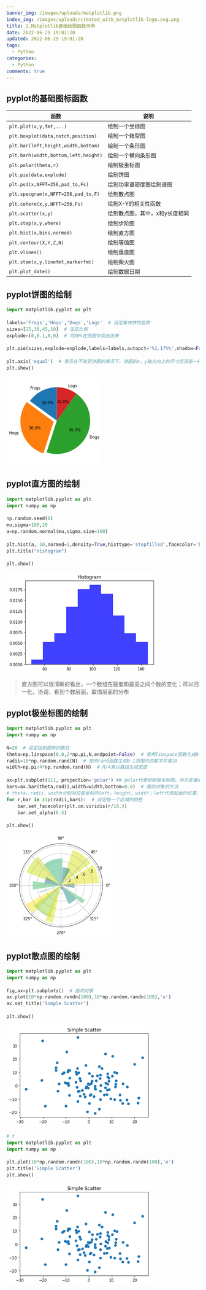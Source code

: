 ```yaml
---
banner_img: /images/uploads/matplotlib.png
index_img: /images/uploads/created_with_matplotlib-logo.svg.png
title: 2.Matplotlib基础绘图函数示例
date: 2022-06-29 19:01:20
updated: 2022-06-29 19:01:20
tags:
  - Python
categories:
  - Python
comments: true
---
```



## pyplot的基础图标函数

| 函数                                 | 说明                           |
| ------------------------------------ | ------------------------------ |
| `plt.plot(x,y,fmt,...)`              | 绘制一个坐标图                 |
| `plt.boxplot(data,notch,position)`   | 绘制一个箱型图                 |
| `plt.bar(left,height,width,bottom)`  | 绘制一个条形图                 |
| `plt.barh(width,bottom,left,height)` | 绘制一个横向条形图             |
| `plt.polar(theta,r)`                 | 绘制极坐标图                   |
| `plt.pie(data,explode)`              | 绘制饼图                       |
| `plt.psd(x,NFFT=256,pad_to,Fs)`      | 绘制功率谱密度图绘制谱图       |
| `plt.specgram(x,NFFT=256,pad_to,F)`  | 绘制散点图                     |
| `plt.cohere(x,y,NFFT=256,Fs)`        | 绘制X-Y的相关性函数            |
| `plt.scatter(x,y)`                   | 绘制散点图，其中，x和y长度相同 |
| `plt.step(x,y,where)`                | 绘制步阶图                     |
| `plt.hist(x,bins,normed)`            | 绘制直方图                     |
| `plt.contour(X,Y,Z,N)`               | 绘制等值图                     |
| `plt.vlines()`                       | 绘制垂直图                     |
| `plt.stem(x,y,linefmt,markerfmt)`    | 绘制柴火图                     |
| `plt.plot_date()`                    | 绘制数据日期                   |

## pyplot饼图的绘制

```python
import matplotlib.pyplot as plt

labels='Frogs','Hogs','Dogs','Logs'  # 设定每块饼的名称
sizes=[15,30,45,10]  # 设定比例
explode=(0,0.1,0,0)  # 将30%在饼图中突出出来

plt.pie(sizes,explode=explode,labels=labels,autopct='%1.1f%%',shadow=False,startangle=90)  # autopct表示显示百分数的方式，shadow代表是二维饼图还是三维有阴影的立体效果，startangle表示饼图的起始角度

plt.axis('equal')  # 表示在不改变饼图的情况下，饼图的x，y轴方向上的尺寸应该是一样的
plt.show()

```

![](https://raw.githubusercontent.com/cfx2020/image/main/image-20210723130114684.png)

## pyplot直方图的绘制

```python
import matplotlib.pyplot as plt
import numpy as np

np.random.seed(0)
mu,sigma=100,20
a=np.random.normal(mu,sigma,size=100)

plt.hist(a, 10,normed=1,density=True,histtype='stepfilled',facecolor='b',alpha=0.75)  # bin代表直方的个数，根据所给数据在区间分布的多少绘制直方;density将元素出现的个数归一化为元素出现的概率，表示在纵坐标上，如果为False，则纵坐标代表在直方中出现的a的个数
plt.title("Histogram")

plt.show()
```

![](https://raw.githubusercontent.com/cfx2020/image/main/image-20210724181602431.png)

> 直方图可以很清晰的看出，一个数组在最低和最高之间个数的变化；可以归一化，协调，看到个数层面，取值层面的分布

## pyplot极坐标图的绘制

```python
import matplotlib.pyplot as plt
import numpy as np

N=20  # 设定绘制图形的数目
theta=np.linspace(0.0,2*np.pi,N,endpoint=False)  # 使用linspace函数生成0-2Π范围内一定步长的20个数字。
radii=10*np.random.rand(N)  # 使用rand函数生成0-1范围内的数字并乘10
width=np.pi/4*np.random.rand(N)  # Π/4乘以数组生成宽度

ax=plt.subplot(111, projection='polar') ## polar代表绘制极坐标图，存为变量ax
bars=ax.bar(theta,radii,width=width,bottom=0.0)  # 面向对象的方法
# theta，radii，width分别对应极坐标的left，height，width；left代表起始的位置，height代表从中心点想边缘绘制的长度，width代表弧度
for r,bar in zip(radii,bars):  # 设定每一个区域的颜色
    bar.set_facecolor(plt.cm.viridis(r/10.))
    bar.set_alpha(0.5)
    
plt.show()
```

![](https://raw.githubusercontent.com/cfx2020/image/main/image-20210724214137197.png)

## pyplot散点图的绘制

```python
import matplotlib.pyplot as plt
import numpy as np

fig,ax=plt.subplots()  # 面向对象
ax.plot(10*np.random.randn(100),10*np.random.randn(100),'o')
ax.set_title('Simple Scatter')

plt.show()
```

![](https://raw.githubusercontent.com/cfx2020/image/main/image-20210725120324252.png)

```python
# t
import matplotlib.pyplot as plt
import numpy as np

plt.plot(10*np.random.randn(100),10*np.random.randn(100),'o')
plt.title('Simple Scatter')
plt.show()
```

![](https://raw.githubusercontent.com/cfx2020/image/main/image-20210725121724655.png)